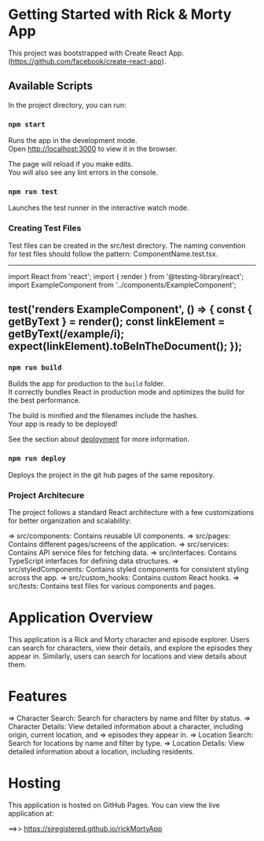 # Getting Started with Rick & Morty App

This project was bootstrapped with Create React App.
(https://github.com/facebook/create-react-app).

## Available Scripts

In the project directory, you can run:

### `npm start`

Runs the app in the development mode.\
Open [http://localhost:3000](http://localhost:3000) to view it in the browser.

The page will reload if you make edits.\
You will also see any lint errors in the console.

### `npm run test`

Launches the test runner in the interactive watch mode.

### Creating Test Files

Test files can be created in the src/test
directory. The naming convention for test files should follow the pattern: ComponentName.test.tsx.

-------------------------------------------------------
import React from 'react';
import { render } from '@testing-library/react';
import ExampleComponent from '../components/ExampleComponent';

test('renders ExampleComponent', () => {
  const { getByText } = render(<ExampleComponent />);
  const linkElement = getByText(/example/i);
  expect(linkElement).toBeInTheDocument();
});
-------------------------------------------------------

### `npm run build`

Builds the app for production to the `build` folder.\
It correctly bundles React in production mode and optimizes the build for the best performance.

The build is minified and the filenames include the hashes.\
Your app is ready to be deployed!

See the section about [deployment](https://facebook.github.io/create-react-app/docs/deployment) for more information.

### `npm run deploy`

Deploys the project in the git hub pages of the same repository. 

### Project Architecure 

The project follows a standard React architecture with a few customizations for better organization and scalability:

=> src/components: Contains reusable UI components.
=>  src/pages: Contains different pages/screens of the application.
=> src/services: Contains API service files for fetching data.
=> src/interfaces: Contains TypeScript interfaces for defining data structures.
=> src/styledComponents: Contains styled components for consistent styling across the app.
=> src/custom_hooks: Contains custom React hooks.
=> src/tests: Contains test files for various components and pages.


# Application Overview

This application is a Rick and Morty character and episode explorer. Users can search for characters, view their details, and explore the episodes they appear in. Similarly, users can search for locations and view details about them.


# Features

=> Character Search: Search for characters by name and filter by status.
=> Character Details: View detailed information about a character, including origin, current location, and => episodes they appear in.
=> Location Search: Search for locations by name and filter by type.
=> Location Details: View detailed information about a location, including residents.

# Hosting
This application is hosted on GitHub Pages. You can view the live application at:

==>> https://sjregistered.github.io/rickMortyApp




